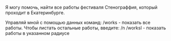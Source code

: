 Я могу помочь, найти все работы фестиваля Стенограффия,
который проходит в Екатеринбурге.

Управляй мной с помощью данных команд:
/works - показать все работы. Чтобы листать остальные работы, введите: /n
/worksl - показать работы в указанном радиусе

